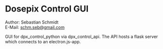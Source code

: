# Dosepix Control GUI
Author: Sebastian Schmidt  
E-Mail: schm.seb@gmail.com  

GUI for dpx_control_python via dpx_control_api. The API hosts a flask server which connects to an electron.js-app.

